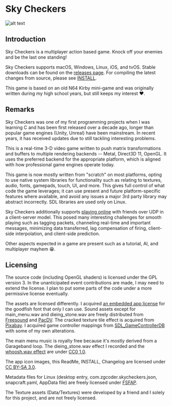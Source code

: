 <!-- This document is licensed under CC BY-SA 3.0: https://creativecommons.org/licenses/by-sa/3.0/ -->
# Sky Checkers

![alt text](https://zgcoder.net/software/skycheckers/images/playing-thumb.png?1 "A screen-shot of Sky Checker's game-play")

## Introduction
Sky Checkers is a multiplayer action based game. Knock off your enemies and be the last one standing!

Sky Checkers supports macOS, Windows, Linux, iOS, and tvOS. Stable downloads can be found on the [releases page](https://github.com/zorgiepoo/Sky-Checkers/releases). For compiling the latest changes from source, please see [INSTALL](INSTALL).

This game is based on an old N64 Kirby mini-game and was originally written during my high school years, but still keeps my interest ❤️.

## Remarks

Sky Checkers was one of my first programming projects when I was learning C and has been first released over a decade ago, longer than popular game engines (Unity, Unreal) have been mainstream. In recent years, it has received updates due to still tackling interesting problems.

This is a real-time 3-D video game written to push matrix transformations and buffers to multiple rendering backends -- Metal, Direct3D 11, OpenGL. It uses the preferred backend for the appropriate platform, which is aligned with how professional game engines operate today.

This game is now mostly written from "scratch" on most platforms, opting to use native system libraries for functionality such as relating to textures, audio, fonts, gamepads, touch, UI, and more. This gives full control of what code the game leverages; it can use present and future platform-specific features where available, and avoid any issues a major 3rd party library may abstract incorrectly. SDL libraries are used only on Linux.

Sky Checkers additionally supports [playing online](https://www.youtube.com/watch?v=NjZAAgJhsho) with friends over UDP in a client-server model. This posed many interesting challenges for smooth playing such as tagging packets, channeling real-time and important messages, minimizing data transferred, lag compensation of firing, client-side interpolation, and client-side prediction.

Other aspects expected in a game are present such as a tutorial, AI, and multiplayer mayhem 😁.

## Licensing

The source code (including OpenGL shaders) is licensed under the GPL version 3. In the unanticipated event contributions are made, I may need to extend the license. I plan to put some parts of the code under a more permissive license eventually.

The assets are licensed differently. I acquired [an embedded app license](http://typodermicfonts.com/goodfish/) for the goodfish font that only I can use. Sound assets except for main_menu.wav and dieing_stone.wav are freely distributed from [Freesound](https://freesound.org) and [PacDV](http://www.pacdv.com/sounds/). The cracked texture tile effect is acquired from [Pixabay](https://pixabay.com/illustrations/cracked-texture-overlay-distressed-1975573/). I acquired game controller mappings from [SDL_GameControllerDB](https://github.com/gabomdq/SDL_GameControllerDB) with some of my own alterations.

The main menu music is royalty free because it's mostly derived from a Garageband loop. The dieing_stone.wav effect I recorded and the [whoosh.wav effect](https://freesound.org/people/petenice/sounds/9509) are under [CC0 1.0](https://creativecommons.org/publicdomain/zero/1.0/).

The app icon images, this ReadMe, INSTALL, Changelog are licensed under [CC BY-SA 3.0](https://creativecommons.org/licenses/by-sa/3.0/).

Metadata files for Linux (desktop entry, com.zgcoder.skycheckers.json, snapcraft.yaml, AppData file) are freely licensed under [FSFAP](https://spdx.org/licenses/FSFAP.html).

The Texture assets (Data/Textures) were developed by a friend and I solely for this project, and are not freely licensed.
